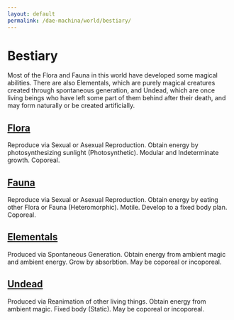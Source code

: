```yaml
---
layout: default
permalink: /dae-machina/world/bestiary/
---
```


# Bestiary

Most of the Flora and Fauna in this world have developed some magical abilities.
There are also Elementals, which are purely magical creatures created through spontaneous generation, and Undead, which are once living beings who have left some part of them behind after their death, and may form naturally or be created artificially.

## [Flora](./flora)

Reproduce via Sexual or Asexual Reproduction.
Obtain energy by photosynthesizing sunlight (Photosynthetic).
Modular and Indeterminate growth. Coporeal.

## [Fauna](./fauna)

Reproduce via Sexual or Asexual Reproduction.
Obtain energy by eating other Flora or Fauna (Heteromorphic).
Motile. Develop to a fixed body plan. Coporeal.

## [Elementals](./elementals)

Produced via Spontaneous Generation.
Obtain energy from ambient magic and ambient energy.
Grow by absorbtion. May be coporeal or incoporeal.

## [Undead](./undead)

Produced via Reanimation of other living things.
Obtain energy from ambient magic.
Fixed body (Static). May be coporeal or incoporeal.


